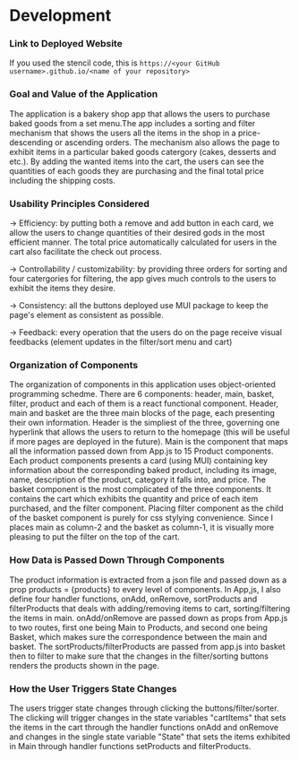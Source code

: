 # Development

### Link to Deployed Website
If you used the stencil code, this is `https://<your GitHub username>.github.io/<name of your repository>`

### Goal and Value of the Application
The application is a bakery shop app that allows the users to purchase baked goods from a set menu.The app includes a sorting and filter mechanism that shows the users all the items in the shop in a price-descending or ascending orders. The mechanism also allows the page to exhibit items in a particular baked goods catergory (cakes, desserts and etc.). By adding the wanted items into the cart, the users can see the quantities of each goods they are purchasing and the final total price including the shipping costs. 

### Usability Principles Considered
-> Efficiency: by putting both a remove and add button in each card, we allow the users to change quantities of their desired gods in the most efficient manner. The total price automatically calculated for users in the cart also facilitate the check out process.

-> Controllability / customizability: by providing three orders for sorting and four catergories for filtering, the app gives much controls to the users to exhibit the items they desire.

-> Consistency: all the buttons deployed use MUI package to keep the page's element as consistent as possible. 

-> Feedback: every operation that the users do on the page receive visual feedbacks (element updates in the filter/sort menu and cart)

### Organization of Components
The organization of components in this application uses object-oriented programming schedme. There are 6 components: header, main, basket, filter, product and each of them is a react functional component. Header, main and basket are the three main blocks of the page, each presenting their own information. Header is the simpliest of the three, governing one hyperlink that allows the users to return to the homepage (this will be useful if more pages are deployed in the future). Main is the component that maps all the information passed down from App.js to 15 Product components. Each product components presents a card (using MUI) containing key information about the corresponding baked product, including its image, name, description of the product, category it falls into, and price. The basket component is the most complicated of the three components. It contains the cart which exhibits the quantity and price of each item purchased, and the filter component. Placing filter component as the child of the basket component is purely for css stylying convenience. Since I places main as column-2 and the basket as column-1, it is visually more pleasing to put the filter on the top of the cart. 

### How Data is Passed Down Through Components
The product information is extracted from a json file and passed down as a prop products = {products} to every level of components. In App,js, I also define four handler functions, onAdd, onRemove, sortProducts and filterProducts that deals with adding/removing items to cart, sorting/filtering the items in main. onAdd/onRemove are passed down as props from App.js to two routes, first one being Main to Products, and second one being Basket, which makes sure the correspondence between the main and basket. The sortProducts/filterProducts are passed from app.js into basket then to filter to make sure that the changes in the filter/sorting buttons renders the products shown in the page. 

### How the User Triggers State Changes
The users trigger state changes through clicking the buttons/filter/sorter. The clicking will trigger changes in the state variables "cartItems" that sets the items in the cart through the handler functions onAdd and onRemove and changes in the single state variable "State" that sets the items exhibited in Main through handler functions setProducts and filterProducts. 